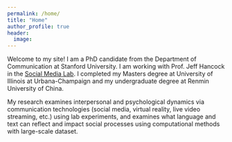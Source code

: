 ```yaml
---
permalink: /home/
title: "Home"
author_profile: true
header:
  image:
---
```

Welcome to my site! I am a PhD candidate from the Department of Communication at Stanford University. I am working with Prof. Jeff Hancock in the [Social Media Lab](sml.stanford.edu). I completed my Masters degree at University of Illinois at Urbana-Champaign and my undergraduate degree at Renmin University of China.

My research examines interpersonal and psychological dynamics via communication technologies (social media, virtual reality, live video streaming, etc.) using lab experiments, and examines what language and text can reflect and impact social processes using computational methods with large-scale dataset.
